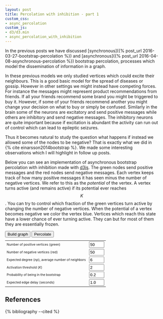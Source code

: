```yaml
---
layout: post
title: Percolation with inhibition - part 1
custom_css:
- async_percolation
custom_js:
- d3/d3.min
- async_percolation_with_inhibition
---
```

In the previous posts we have discussed [synchronous]({% post_url
2016-03-27-bootstrap-percolation %}) and [asynchronous]({% post_url
2016-04-08-asynchronous-percolation %}) bootstrap percolation, processes
which model the dissemination of information in a graph.

In these previous models we only studied vertices which could excite
their neighbours. This is a good basic model for the spread of diseases
or gossip. However in other settings we might instead have competing
forces. For instance the messages might represent product
recommendations from friends. If all your friends recommend some brand
you might be triggered to buy it. However, if some of your friends
recommend another you might change your decision on what to buy or
simply be confused. Similarly in the brain some of the neurons are
excitatory and send positive messages while others are inhibitory and
send negative messages. The inhibitory neurons are quite important
because if excitation is abundant the activity can run out of control
which can lead to epileptic seizures.

Thus it becomes natural to study the question what happens if instead we
allowed some of the nodes to be negative? That is exactly what we did in
{% cite einarsson2014bootstrap %}. We made some interesting observations
which I will highlight in follow up posts.

Below you can see an implementation of asynchronous bootstrap
percolation with inhibition made with [d3js](https://d3js.org). The
green nodes send positive messages and the red nodes send negative
messages. Each vertex keeps track of how many positive messages it has
seen minus the number of negative vertices. We refer to this as the
*potential* of the vertex. A vertex turns active (and remains active) if
its potential ever reaches $$K$$. You can try to control which fraction
of the green vertices turn active by changing the number of negative
vertices. When the potential of a vertex becomes negative we color the
vertex blue. Vertices which reach this state have a lower chance of ever
turning active. They can but for most of them they are essentially
frozen.

<div id="simulation">
</div>

<form onsubmit="create_graph(); return false;" style="margin-bottom:20px">
  <input type="button" value="Build graph" onclick="create_graph()">
  <input type="button" value="Percolate" onclick="percolate()">
  <table style="max-width: 720px; font-size:75%; margin-bottom:10px">
  <tr>
    <td>
    <label for="nodeCount">Number of positive vertices (green)</label>
    </td>
    <td>
      <input id="nodeCount" type="text" value="50" style="width: 50px;">
    </td>
  </tr>
  <tr>
    <td>
    <label for="inodeCount">Number of negative vertices (red) </label>
    </td>
    <td>
      <input id="inodeCount" type="text" value="50" style="width: 50px;">
    </td>
  </tr>
  <tr>
    <td>
    <label for="nNeighbours">Expected degree (<i>np</i>), average number
    of neighbors</label>
    </td>
    <td>
      <input id="nNeighbours" type="text" value="6" style="width: 50px;">
    </td>
  </tr>
  <tr>
    <td>
    <label for="kPerc">Activation threshold (<i>K</i>)</label>
    </td>
    <td>
      <input id="kPerc" type="text" value="2" style="width: 50px;">
    </td>
  </tr>
  <tr>
    <td>
    <label for="pBootstrap">Probability of being in the bootstrap</label>
    </td>
    <td>
      <input id="pBootstrap" type="text" value="0.2" style="width: 50px;">
    </td>
  </tr>
  <tr>
    <td>
    <label for="delay">Expected edge delay (seconds)</label>
    </td>
    <td>
      <input id="delay" type="text" value="1.0" style="width: 50px;">
    </td>
  </tr>
</table>
</form>

<p class="message" id="message" style="visibility:hidden;">

</p>

## References

{% bibliography --cited %}

